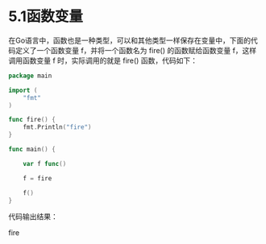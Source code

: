 # 5.1函数变量

在Go语言中，函数也是一种类型，可以和其他类型一样保存在变量中，下面的代码定义了一个函数变量 f，并将一个函数名为 fire() 的函数赋给函数变量 f，这样调用函数变量 f 时，实际调用的就是 fire() 函数，代码如下：

```go
package main

import (
    "fmt"
)

func fire() {
    fmt.Println("fire")
}

func main() {

    var f func()

    f = fire

    f()
}
```

代码输出结果：

fire